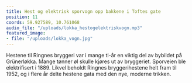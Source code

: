 ```yaml
---
title: Hest og elektrisk sporvogn opp bakkene i Toftes gate
position: 11
coords: 59.927589, 10.761068
audio_file: "/uploads/lokka_hestogelektriskvogn.mp3"
featured_image:
- file: "/uploads/lokka_vogn.jpg"
---
```


Hestene til Ringnes bryggeri var i mange ti-år en viktig del av bybildet
på Grünerløkka. Mange tønner øl skulle kjøres ut av bryggeriet. Sporveien ble
elektrifisert i 1889. Likvel beholdt Ringnes bryggerihestene helt fram til 1952,
og i flere år delte hestene gata med den nye, moderne trikken.